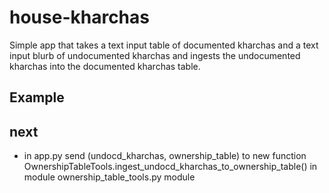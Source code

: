# house-kharchas

Simple app that takes a text input table of documented kharchas and a text input blurb of undocumented kharchas and ingests the undocumented kharchas into the documented kharchas table.

## Example



## next
* in app.py send (undocd_kharchas, ownership_table) to new function OwnershipTableTools.ingest_undocd_kharchas_to_ownership_table() in module ownership_table_tools.py module